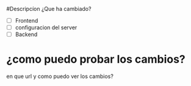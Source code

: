 #Descripcíon
¿Que ha cambiado?

- [ ] Frontend
- [ ] configuracion del server
- [ ] Backend

# ¿como puedo probar los cambios?
en que url y como puedo ver los cambios?
